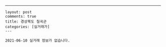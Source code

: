 ---
    layout: post
    comments: true
    title: 경상북도 칠곡군
    categories: [실거래가]
    ---

    2021-06-10 실거래 정보가 없습니다.

    